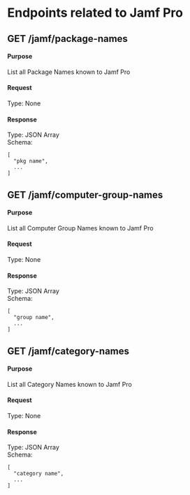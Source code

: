 # Endpoints related to Jamf Pro

<!-- ------------------------- -->
<a id="get_jamf_package_names"></a>
## GET /jamf/package-names

#### Purpose
List all Package Names known to Jamf Pro

#### Request
Type: None

#### Response
Type: JSON Array  
Schema:
```  
[
  "pkg name",
  ...
]
```

<!-- ------------------------- -->
<a id="get_jamf_computer_group_names"></a>
## GET /jamf/computer-group-names

#### Purpose
List all Computer Group Names known to Jamf Pro

#### Request
Type: None

#### Response
Type: JSON Array  
Schema:
```  
[
  "group name",
  ...
]
```

<!-- ------------------------- -->
<a id="get_jamf_category_names"></a>
## GET /jamf/category-names

#### Purpose
List all Category Names known to Jamf Pro

#### Request
Type: None

#### Response
Type: JSON Array  
Schema:
```  
[
  "category name",
  ...
]
```